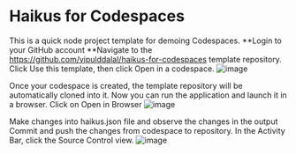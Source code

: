 
# Haikus for Codespaces

This is a quick node project template for demoing Codespaces. 
**Login to your GitHub account
**Navigate to the https://github.com/vipulddalal/haikus-for-codespaces template repository.
Click Use this template, then click Open in a codespace.
![image](https://github.com/vipulddalal/haikus-for-codespaces/assets/98317422/215d9cbc-f376-4d30-9d1a-80bb33cbbb84)

Once your codespace is created, the template repository will be automatically cloned into it. Now you can run the application and launch it in a browser.
Click on Open in Browser
![image](https://github.com/vipulddalal/haikus-for-codespaces/assets/98317422/f482ea7b-47a1-4d70-bc7a-923f632670d2)

Make changes into haikus.json  file and observe the changes in the output
Commit and push the changes from codespace to repository.
In the Activity Bar, click the Source Control view.
![image](https://github.com/vipulddalal/haikus-for-codespaces/assets/98317422/aca5bfeb-0ba1-4511-9780-a309202cbb26)











